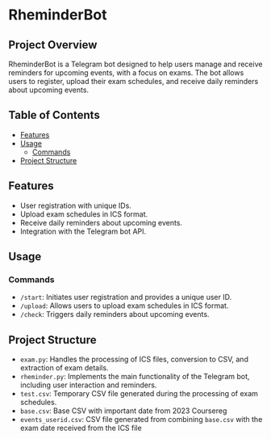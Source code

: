 # RheminderBot

## Project Overview

RheminderBot is a Telegram bot designed to help users manage and receive reminders for upcoming events, with a focus on exams. The bot allows users to register, upload their exam schedules, and receive daily reminders about upcoming events.

## Table of Contents

- [Features](#features)
- [Usage](#usage)
  - [Commands](#commands)
- [Project Structure](#project-structure)

## Features

- User registration with unique IDs.
- Upload exam schedules in ICS format.
- Receive daily reminders about upcoming events.
- Integration with the Telegram bot API.

## Usage

### Commands

- `/start`: Initiates user registration and provides a unique user ID.
- `/upload`: Allows users to upload exam schedules in ICS format.
- `/check`: Triggers daily reminders about upcoming events.

## Project Structure

- `exam.py`: Handles the processing of ICS files, conversion to CSV, and extraction of exam details.
- `rheminder.py`: Implements the main functionality of the Telegram bot, including user interaction and reminders.
- `test.csv`: Temporary CSV file generated during the processing of exam schedules.
- `base.csv`: Base CSV with important date from 2023 Coursereg
- `events_userid.csv`: CSV file generated from combining `base.csv` with the exam date received from the ICS file

